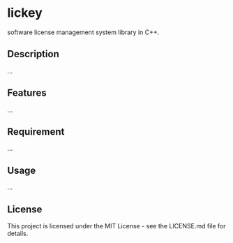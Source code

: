 # lickey
software license management system library in C++.

## Description

...

## Features

...

## Requirement

...

## Usage

...

## License
This project is licensed under the MIT License - see the LICENSE.md file for details.
